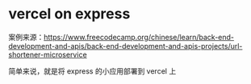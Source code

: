 # vercel on express

案例来源：https://www.freecodecamp.org/chinese/learn/back-end-development-and-apis/back-end-development-and-apis-projects/url-shortener-microservice

简单来说，就是将 express 的小应用部署到 vercel 上
